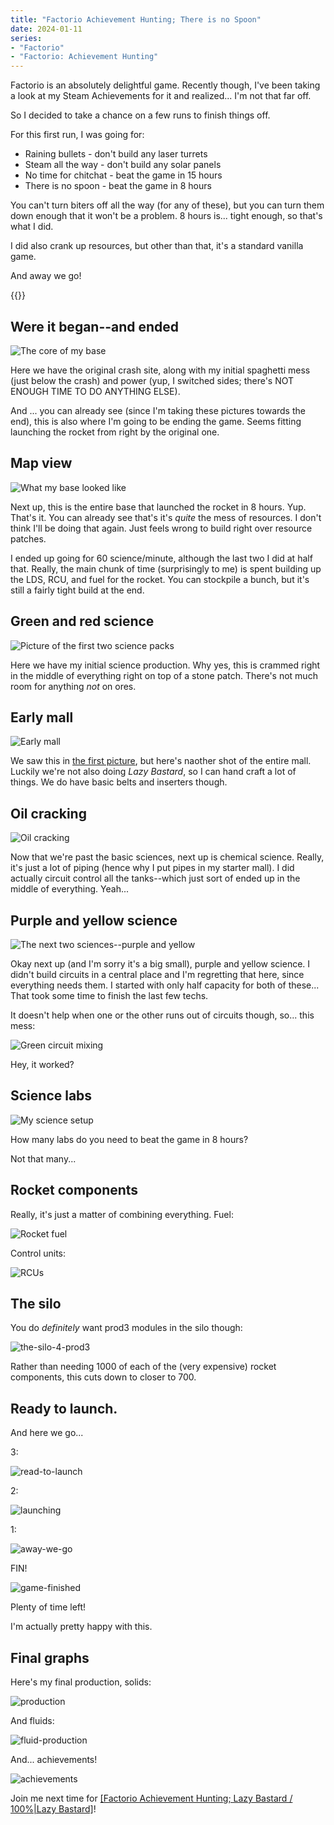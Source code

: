 ```yaml
---
title: "Factorio Achievement Hunting; There is no Spoon"
date: 2024-01-11
series:
- "Factorio"
- "Factorio: Achievement Hunting"
---
```

Factorio is an absolutely delightful game. Recently though, I've been taking a look at my Steam Achievements for it and realized... I'm not that far off. 

So I decided to take a chance on a few runs to finish things off. 

For this first run, I was going for:

* Raining bullets - don't build any laser turrets
* Steam all the way - don't build any solar panels
* No time for chitchat - beat the game in 15 hours
* There is no spoon - beat the game in 8 hours

You can't turn biters off all the way (for any of these), but you can turn them down enough that it won't be a problem. 8 hours is... tight enough, so that's what I did. 

I did also crank up resources, but other than that, it's a standard vanilla game. 

And away we go!

<!--more-->

{{<toc>}}

## Were it began--and ended

![The core of my base](assets/01-where-it-began-and-ended.png)

Here we have the original crash site, along with my initial spaghetti mess (just below the crash) and power (yup, I switched sides; there's NOT ENOUGH TIME TO DO ANYTHING ELSE). 

And ... you can already see (since I'm taking these pictures towards the end), this is also where I'm going to be ending the game. Seems fitting launching the rocket from right by the original one. 

## Map view

![What my base looked like](assets/02-map-view.png)

Next up, this is the entire base that launched the rocket in 8 hours. Yup. That's it. You can already see that's it's *quite* the mess of resources. I don't think I'll be doing that again. Just feels wrong to build right over resource patches. 

I ended up going for 60 science/minute, although the last two I did at half that. Really, the main chunk of time (surprisingly to me) is spent building up the LDS, RCU, and fuel for the rocket. You can stockpile a bunch, but it's still a fairly tight build at the end. 

## Green and red science

![Picture of the first two science packs](assets/03-green-and-red-science.png)

Here we have my initial science production. Why yes, this is crammed right in the middle of everything right on top of a stone patch. There's not much room for anything *not* on ores. 

## Early mall

![Early mall](assets/04-mall.png)

We saw this in [the first picture](#were-it-began--and-ended), but here's naother shot of the entire mall. Luckily we're not also doing *Lazy Bastard*, so I can hand craft a lot of things. We do have basic belts and inserters though. 

## Oil cracking

![Oil cracking](assets/05-oil-cracking.png)

Now that we're past the basic sciences, next up is chemical science. Really, it's just a lot of piping (hence why I put pipes in my starter mall). I did actually circuit control all the tanks--which just sort of ended up in the middle of everything. Yeah...

## Purple and yellow science

![The next two sciences--purple and yellow](assets/06-purple-and-yellow-science.png)

Okay next up (and I'm sorry it's a big small), purple and yellow science. I didn't build circuits in a central place and I'm regretting that here, since everything needs them. I started with only half capacity for both of these... That took some time to finish the last few techs.

It doesn't help when one or the other runs out of circuits though, so... this mess:

![Green circuit mixing](assets/07-green-circuit-mixing.png)

Hey, it worked? 

## Science labs

![My science setup](assets/08-science-labs.png)

How many labs do you need to beat the game in 8 hours?

Not that many...

## Rocket components

Really, it's just a matter of combining everything. Fuel:

![Rocket fuel](assets/09-rocket-fuel.png)

Control units:

![RCUs](assets/10-rocket-control-units.png)

## The silo

You do *definitely* want prod3 modules in the silo though:

![the-silo-4-prod3](assets/11-the-silo-4-prod3.png)

Rather than needing 1000 of each of the (very expensive) rocket components, this cuts down to closer to 700.

## Ready to launch. 

And here we go...

3:

![read-to-launch](assets/12-read-to-launch.png)

2:

![launching](assets/13-launching.png)

1:

![away-we-go](assets/14-away-we-go.png)

FIN!

![game-finished](assets/15-game-finished.png)

Plenty of time left!

I'm actually pretty happy with this. 

## Final graphs

Here's my final production, solids:

![production](assets/16-production.png)

And fluids:

![fluid-production](assets/17-fluid-production.png)

And... achievements!

![achievements](assets/18-achievements.png)

Join me next time for [[Factorio Achievement Hunting; Lazy Bastard / 100%|Lazy Bastard]]()!


